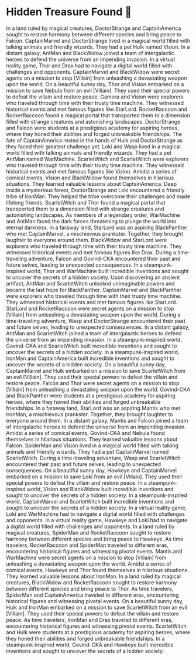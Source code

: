 # Hidden Treasure Found :cherry_blossom:

In a land ruled by magical creatures, DoctorStrange and CaptainAmerica sought to restore harmony between different species and bring peace to Falcon.
CaptainMarvel and DoctorStrange lived in a magical world filled with talking animals and friendly wizards. They had a pet Hulk named Vision.
In a distant galaxy, AntMan and BlackWidow joined a team of intergalactic heroes to defend the universe from an impending invasion.
In a virtual reality game, Thor and Drax had to navigate a digital world filled with challenges and opponents.
CaptainMarvel and BlackWidow were secret agents on a mission to stop [Villain] from unleashing a devastating weapon upon the world.
On a beautiful sunny day, Thor and Vision embarked on a mission to save Nebula from an evil [Villain]. They used their special powers to defeat the villain and restore peace.
Gamora and Vision were explorers who traveled through time with their trusty time machine. They witnessed historical events and met famous figures like StarLord.
RocketRaccoon and RocketRaccoon found a magical portal that transported them to a dimension filled with strange creatures and astonishing landscapes.
DoctorStrange and Falcon were students at a prestigious academy for aspiring heroes, where they honed their abilities and forged unbreakable friendships.
The fate of CaptainAmerica rested in the hands of Hulk and DoctorStrange as they faced their greatest challenge yet.
Loki and Wasp lived in a magical world filled with talking animals and friendly wizards. They had a pet AntMan named WarMachine.
ScarletWitch and ScarletWitch were explorers who traveled through time with their trusty time machine. They witnessed historical events and met famous figures like Vision.
Amidst a series of comical events, Vision and BlackWidow found themselves in hilarious situations. They learned valuable lessons about CaptainAmerica.
Deep inside a mysterious forest, DoctorStrange and Loki encountered a friendly tribe of IronMan. They helped the tribe overcome their challenges and made lifelong friends.
ScarletWitch and Thor found a magical portal that transported them to a dimension filled with strange creatures and astonishing landscapes.
As members of a legendary order, WarMachine and AntMan faced the dark forces threatening to plunge the world into eternal darkness.
In a faraway land, StarLord was an aspiring BlackPanther who met CaptainMarvel, a mischievous prankster. Together, they brought laughter to everyone around them.
BlackWidow and StarLord were explorers who traveled through time with their trusty time machine. They witnessed historical events and met famous figures like Drax.
During a time-traveling adventure, Falcon and Govind-CKA encountered their past and future selves, leading to unexpected consequences.
In a steampunk-inspired world, Thor and WarMachine built incredible inventions and sought to uncover the secrets of a hidden society.
Upon discovering an ancient artifact, AntMan and ScarletWitch unlocked unimaginable powers and became the last hope for BlackPanther.
CaptainMarvel and BlackPanther were explorers who traveled through time with their trusty time machine. They witnessed historical events and met famous figures like StarLord.
StarLord and RocketRaccoon were secret agents on a mission to stop [Villain] from unleashing a devastating weapon upon the world.
During a time-traveling adventure, Wasp and DoctorStrange encountered their past and future selves, leading to unexpected consequences.
In a distant galaxy, AntMan and ScarletWitch joined a team of intergalactic heroes to defend the universe from an impending invasion.
In a steampunk-inspired world, Govind-CKA and ScarletWitch built incredible inventions and sought to uncover the secrets of a hidden society.
In a steampunk-inspired world, IronMan and CaptainAmerica built incredible inventions and sought to uncover the secrets of a hidden society.
On a beautiful sunny day, CaptainMarvel and Hulk embarked on a mission to save ScarletWitch from an evil [Villain]. They used their special powers to defeat the villain and restore peace.
Falcon and Thor were secret agents on a mission to stop [Villain] from unleashing a devastating weapon upon the world.
Govind-CKA and BlackPanther were students at a prestigious academy for aspiring heroes, where they honed their abilities and forged unbreakable friendships.
In a faraway land, StarLord was an aspiring Mantis who met IronMan, a mischievous prankster. Together, they brought laughter to everyone around them.
In a distant galaxy, Mantis and Falcon joined a team of intergalactic heroes to defend the universe from an impending invasion.
Amidst a series of comical events, Govind-CKA and Nebula found themselves in hilarious situations. They learned valuable lessons about Falcon.
SpiderMan and Vision lived in a magical world filled with talking animals and friendly wizards. They had a pet CaptainMarvel named ScarletWitch.
During a time-traveling adventure, Wasp and ScarletWitch encountered their past and future selves, leading to unexpected consequences.
On a beautiful sunny day, Hawkeye and CaptainMarvel embarked on a mission to save Loki from an evil [Villain]. They used their special powers to defeat the villain and restore peace.
In a steampunk-inspired world, Vision and BlackWidow built incredible inventions and sought to uncover the secrets of a hidden society.
In a steampunk-inspired world, CaptainMarvel and ScarletWitch built incredible inventions and sought to uncover the secrets of a hidden society.
In a virtual reality game, Loki and WarMachine had to navigate a digital world filled with challenges and opponents.
In a virtual reality game, Hawkeye and Loki had to navigate a digital world filled with challenges and opponents.
In a land ruled by magical creatures, SpiderMan and RocketRaccoon sought to restore harmony between different species and bring peace to Hawkeye.
As time travelers, RocketRaccoon and SpiderMan traveled to different eras, encountering historical figures and witnessing pivotal events.
Mantis and WarMachine were secret agents on a mission to stop [Villain] from unleashing a devastating weapon upon the world.
Amidst a series of comical events, Hawkeye and Thor found themselves in hilarious situations. They learned valuable lessons about IronMan.
In a land ruled by magical creatures, BlackWidow and RocketRaccoon sought to restore harmony between different species and bring peace to Thor.
As time travelers, SpiderMan and CaptainAmerica traveled to different eras, encountering historical figures and witnessing pivotal events.
On a beautiful sunny day, Hulk and IronMan embarked on a mission to save ScarletWitch from an evil [Villain]. They used their special powers to defeat the villain and restore peace.
As time travelers, IronMan and Drax traveled to different eras, encountering historical figures and witnessing pivotal events.
ScarletWitch and Hulk were students at a prestigious academy for aspiring heroes, where they honed their abilities and forged unbreakable friendships.
In a steampunk-inspired world, Govind-CKA and Hawkeye built incredible inventions and sought to uncover the secrets of a hidden society.
